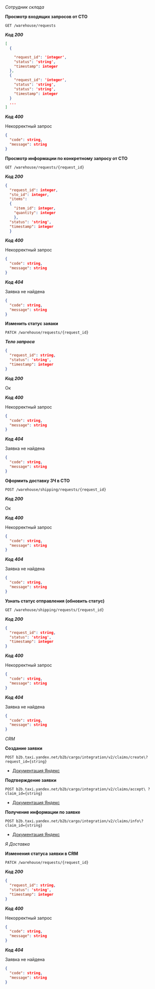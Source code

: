 *Сотрудник склада*

**Просмотр входящих запросов от СТО**

`GET /warehouse/requests`

***Код 200***

```json
[
  {

    "request_id": 'integer',
    "status": 'string',
    "timestamp": integer
  },
  {
    "request_id": 'integer',
    "status": 'string',
    "status": 'string',
    "timestamp": integer
  }
  ...
]
```

***Код 400***

Некорректный запрос

```json
{
  "code": string,
  "message": string
}
```

**Просмотр информации по конкретному запросу от СТО**

`GET /warehouse/requests/{request_id}`

***Код 200***

```json
{
  "request_id": integer,
  "sto_id": integer,
  "items": 
  {
    "item_id": integer,
    "quantity": integer
    },
  "status": 'string',
  "timestamp": integer
  }
  ```

***Код 400***

Некорректный запрос

```json
{
  "code": string,
  "message": string
}
```

***Код 404***

Заявка не найдена

```json
{
  "code": string,
  "message": string
}
```

**Изменить статус заяаки**

`PATCH /warehouse/requests/{request_id}`

***Тело запроса***

```json
{
  "request_id": string,
  "status": 'string',
  "timestamp": integer
}
```

***Код 200***

Ок

***Код 400***

Некорректный запрос

```json
{
  "code": string,
  "message": string
}
```


***Код 404***

Заявка не найдена

```json
{
  "code": string,
  "message": string
}
```

**Оформить доставку ЗЧ в СТО**

`POST /warehouse/shipping/requests/{request_id}`

***Код 200***

Ок

***Код 400***

Некорректный запрос

```json
{
  "code": string,
  "message": string
}
```

***Код 404***

Заявка не найдена

```json
{
  "code": string,
  "message": string
}
```


**Узнать статус отправления (обновить статус)**

`GET /warehouse/shipping/requests/{request_id}`

***Код 200***

```json
{
  "request_id": string,
  "status": 'string',
  "timestamp": integer
}
```


***Код 400***

Некорректный запрос

```json
{
  "code": string,
  "message": string
}
```

***Код 404***

Заявка не найдена

```json
{
  "code": string,
  "message": string
}
```

*CRM*

**Создание заявки**

`POST b2b.taxi.yandex.net/b2b/cargo/integration/v2/claims/create\?request_id={string}`

- [Документация Яндекс](https://github.com/dmatwe/projects/tree/main/ВКР_бизнес_аналитика/ВКР_бакалавриат)

**Подтверждение заявки**

`POST b2b.taxi.yandex.net/b2b/cargo/integration/v2/claims/accept\ ?claim_id={string}`

- [Документация Яндекс](https://github.com/dmatwe/projects/tree/main/ВКР_бизнес_аналитика/ВКР_бакалавриат)

**Получение информации по заявке**

`POST b2b.taxi.yandex.net/b2b/cargo/integration/v2/claims/info\?claim_id={string}`

- [Документация Яндекс](https://github.com/dmatwe/projects/tree/main/ВКР_бизнес_аналитика/ВКР_бакалавриат)



*Я Доставка*

**Изменения статуса заявки в CRM**

`PATCH /warehouse/requests/{request_id}`

***Код 200***

```json
{
  "request_id": string,
  "status": 'string',
  "timestamp": integer
}
```


***Код 400***

Некорректный запрос

```json
{
  "code": string,
  "message": string
}
```

***Код 404***

Заявка не найдена

```json
{
  "code": string,
  "message": string
}
```